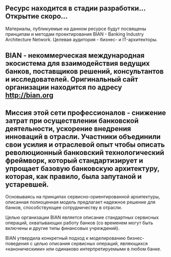 ## Ресурс находится в стадии разработки... Открытие скоро...

Материалы, публикуемые на данном ресурсе будут посвящены принципам и методам проектирования BIAN - Banking Industry Architecture Network.
Целевая аудитория - бизнес- и IT-архитекторы.

BIAN - некоммерческая международная экосистема для взаимодействия ведущих банков, поставщиков решений, консультантов и исследователей.
Оригинальный сайт организации находится по адресу http://bian.org
---
Миссия этой сети профессионалов - снижение затрат при осуществлении банковской деятельности, ускорение внедрения инноваций в отрасли. Участники объединили свои усилия и отраслевой опыт чтобы описать революционный банковский технологический фреймворк, который стандартизирует и упрощает базовую банковскую архитектуру, которая, как правило, была запутаной и устаревшей.
---
Основываясь на принципах сервисно-ориентированной архитектуры, описанная полноценная модель предлагает надежное решение для банков,  способствующее сотрудничеству в отрасли.

Целью организации BIAN является описание стандартных сервисных операций, охватывающих работу банков (со временем могут быть включены и другие типы финансовых учреждений).

BIAN утвердила конкретный подход к моделированию бизнес-поведения с целью описания сервисных операций, являющихся «каноническими» или одинаково интерпретируемыми в любом банке.

